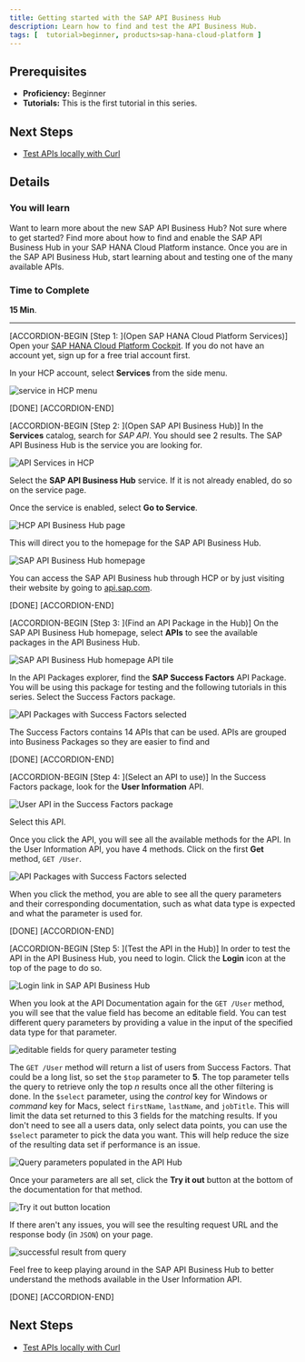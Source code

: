```yaml
---
title: Getting started with the SAP API Business Hub
description: Learn how to find and test the API Business Hub.
tags: [  tutorial>beginner, products>sap-hana-cloud-platform ]
---
```

## Prerequisites  
 - **Proficiency:** Beginner
 - **Tutorials:** This is the first tutorial in this series.

## Next Steps
 - [Test APIs locally with Curl](http://www.sap.com/developer/tutorials/hcp-abh-test-locally.html)

## Details
### You will learn  
Want to learn more about the new SAP API Business Hub? Not sure where to get started? Find more about how to find and enable the SAP API Business Hub in your SAP HANA Cloud Platform instance. Once you are in the SAP API Business Hub, start learning about and testing one of the many available APIs.

### Time to Complete
**15 Min**.

---

[ACCORDION-BEGIN [Step 1: ](Open SAP HANA Cloud Platform Services)]
Open your [SAP HANA Cloud Platform Cockpit](https://account.hanatrial.ondemand.com/cockpit). If you do not have an account yet, sign up for a free trial account first.

In your HCP account, select **Services** from the side menu.

![service in HCP menu](1.png)

[DONE]
[ACCORDION-END]

[ACCORDION-BEGIN [Step 2: ](Open SAP API Business Hub)]
In the **Services** catalog, search for _SAP API_. You should see 2 results. The SAP API Business Hub is the service you are looking for.

![API Services in HCP](2.png)

Select the **SAP API Business Hub** service. If it is not already enabled, do so on the service page.

Once the service is enabled, select **Go to Service**.

![HCP API Business Hub page](3.png)

This will direct you to the homepage for the SAP API Business Hub.

![SAP API Business Hub homepage](4.png)

You can access the SAP API Business hub through HCP or by just visiting their website by going to [api.sap.com](http://api.sap.com).


[DONE]
[ACCORDION-END]

[ACCORDION-BEGIN [Step 3: ](Find an API Package in the Hub)]
On the SAP API Business Hub homepage, select **APIs** to see the available packages in the API Business Hub.

![SAP API Business Hub homepage API tile](5.png)

In the API Packages explorer, find the **SAP Success Factors** API Package. You will be using this package for testing and the following tutorials in this series. Select the Success Factors package.

![API Packages with Success Factors selected](6.png)

The Success Factors contains 14 APIs that can be used. APIs are grouped into Business Packages so they are easier to find and

[DONE]
[ACCORDION-END]


[ACCORDION-BEGIN [Step 4: ](Select an API to use)]
In the Success Factors package, look for the **User Information** API.

![User API in the Success Factors package](7.png)

Select this API.

Once you click the API, you will see all the available methods for the API. In the User Information API, you have 4 methods. Click on the first **Get** method, `GET /User`.

![API Packages with Success Factors selected](8.png)

When you click the method, you are able to see all the query parameters and their corresponding documentation, such as what data type is expected and what the parameter is used for.

[DONE]
[ACCORDION-END]

[ACCORDION-BEGIN [Step 5: ](Test the API in the Hub)]
In order to test the API in the API Business Hub, you need to login. Click the **Login** icon at the top of the page to do so.

![Login link in SAP API Business Hub](9.png)

When you look at the API Documentation again for the `GET /User` method, you will see that the value field has become an editable field. You can test different query parameters by providing a value in the input of the specified data type for that parameter.

![editable fields for query parameter testing](10.png)

The `GET /User` method will return a list of users from Success Factors. That could be a long list, so set the `$top` parameter to **5**. The top parameter tells the query to retrieve only the top _n_ results once all the other filtering is done. In the `$select` parameter, using the _control_ key for Windows or _command_ key for Macs, select `firstName`, `lastName`, and `jobTitle`. This will limit the data set returned to this 3 fields for the matching results. If you don't need to see all a users data, only select data points, you can use the `$select` parameter to pick the data you want. This will help reduce the size of the resulting data set if performance is an issue.

![Query parameters populated in the API Hub](11.png)

Once your parameters are all set, click the **Try it out** button at the bottom of the documentation for that method.

![Try it out button location](12.png)

If there aren't any issues, you will see the resulting request URL and the response body (in `JSON`) on your page.

![successful result from query](13.png)

Feel free to keep playing around in the SAP API Business Hub to better understand the methods available in the User Information API.

[DONE]
[ACCORDION-END]


## Next Steps
 - [Test APIs locally with Curl](http://www.sap.com/developer/tutorials/hcp-abh-test-locally.html)

